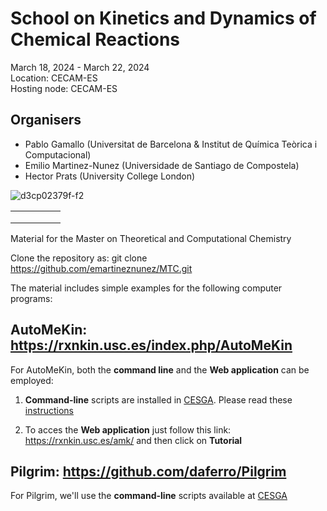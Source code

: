 # School on Kinetics and Dynamics of Chemical Reactions
March 18, 2024 - March 22, 2024<br>
Location: CECAM-ES<br>
Hosting node: CECAM-ES<br>

## Organisers
* Pablo Gamallo (Universitat de Barcelona & Institut de Química Teòrica i Computacional)
* Emilio Martinez-Nunez (Universidade de Santiago de Compostela)
* Hector Prats (University College London)

![d3cp02379f-f2](https://github.com/emartineznunez/MTC-2024/assets/50674314/df15da09-b195-4e97-b962-b7cad2147ae7)


|   |   |   |   |   |
|---|---|---|---|---|
|   |   |   |   |   |
|   |   |   |   |   |
|   |   |   |   |   |


Material for the Master on Theoretical and Computational Chemistry

Clone the repository as: git clone https://github.com/emartineznunez/MTC.git

The material includes simple examples for the following computer programs: 

## **AutoMeKin**: https://rxnkin.usc.es/index.php/AutoMeKin

For AutoMeKin, both the **command line** and the **Web application** can be employed:

1. **Command-line** scripts are installed in [CESGA](https://www.cesga.es/). Please read these [instructions](https://github.com/emartineznunez/MTC/raw/main/CESGA/Access_CESGA_instructions.pdf) 

2. To acces the **Web application** just follow this link: https://rxnkin.usc.es/amk/ and then click on **Tutorial**

## **Pilgrim**: https://github.com/daferro/Pilgrim

For Pilgrim, we'll use the **command-line** scripts available at [CESGA](https://github.com/emartineznunez/MTC/raw/main/CESGA/Access_CESGA_instructions.pdf) 
